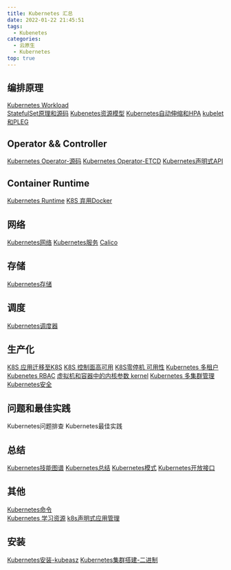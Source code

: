 ```yaml
---
title: Kubernetes 汇总
date: 2022-01-22 21:45:51
tags:
  - Kubenetes
categories: 
  - 云原生
  - Kubernetes
top: true  
---
```


<p></p>
<!-- more -->

## 编排原理 
 [Kubernetes Workload](../../../../2019/06/09/k8sResource/)  
 [StatefulSet原理和源码](../../../../2019/11/11/k8sStatefulSet/)
 [Kubenetes资源模型](../../../../2019/11/14/k8sResouceModel/)
 [Kubernetes自动伸缩和HPA](../../../../2019/11/16/k8sAutoScale/)
 [kubelet和PLEG](../../../../2022/04/03/k8sPLEG/)
 

## Operator && Controller
 [Kubernetes Operator-源码](../../../../2021/12/30/k8s-operator/)
 [Kubernetes Operator-ETCD](../../../..//2019/11/19/k8sOperator/)
 [Kubernetes声明式API](../../../..//2019/08/29/k8sDeclarativeAPI/)  

## Container Runtime
 [Kubernetes Runtime](../../../../2019/11/19/k8sRuntime/)
 [K8S 弃用Docker](../../../..//2021/06/01/k8sAbandonDocker/)


## 网络
 [Kubernetes网络](../../../../2019/08/23/k8sNetwork/)
 [Kubernetes服务](../../../../2019/11/04/k8sService/)
 [Calico](../../../../2022/05/03/k8sCalico/)  

## 存储 
 [Kubernetes存储](../../../../2019/09/01/k8sStorage/)

## 调度
 [Kubernetes调度器](../../../../2019/06/09/k8sScheduler/)

## 生产化
[K8S 应用迁移至K8S](../../../../2022/02/02/k8sAppMigrate/)
[K8S 控制面高可用](../../../../2022/01/02/k8sHA/)
[K8S零停机 可用性](../../../../2022/04/05/k8sAvailable/)
[Kubernetes 多租户](../../../../2021/10/18/k8sMultiTenancy/)
[Kubenetes RBAC](../../../../2019/11/14/k8sRBAC/)
[虚拟机和容器中的内核参数 kernel](../../../../2020/08/16/kernelParam/)
[Kubernetes 多集群管理](../../../../2022/05/08/k8sMultiCluster/)
[Kubernetes安全](../../../../2022/05/22/k8sSecurity/)

## 问题和最佳实践
Kubernetes问题排查
Kubernetes最佳实践

## 总结
 [Kubernetes技能图谱](../../../../2019/11/03/k8sSkill/) 
 [Kubernetes总结](../../../../2019/04/25/k8s/) 
 [Kubernetes模式](../../../../2019/11/13/k8sPattern/)
 [Kubernetes开放接口](../../../../2019/08/11/k8sInterface/)

## 其他
 [Kubernetes命令](../../../../2019/06/09/k8sCommand/)  
 [Kubernetes 学习资源](../../../../2022/05/21/k8sStudy/)
 [k8s声明式应用管理](../../../../2020/05/26/k8sDeclarativeManage/) 
 
## 安装
 [Kubernetes安装-kubeasz](../../../..//2021/06/02/k8sDeploy/)
 [Kubernetes集群搭建-二进制](../../../../2019/01/17/k8sSetup/)  

  
